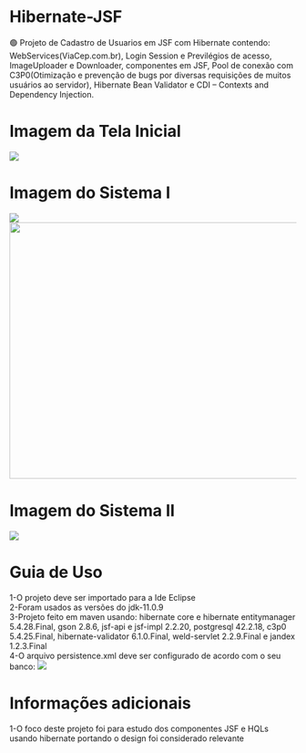 # Hibernate-JSF
🟢 Projeto de Cadastro de Usuarios em JSF com Hibernate contendo: WebServices(ViaCep.com.br), Login Session e Previlégios de acesso, ImageUploader e Downloader, componentes em JSF, Pool de conexão com C3P0(Otimização e prevenção de bugs por diversas requisições de muitos usuários ao servidor), Hibernate Bean Validator e CDI – Contexts and Dependency Injection.
# Imagem da Tela Inicial
<img src="https://uploaddeimagens.com.br/images/003/099/894/full/1.png?1614239780" />

# Imagem do Sistema I
<img src="https://uploaddeimagens.com.br/images/003/104/678/full/Screenshot_2.png?1614536314" />
<img src="https://uploaddeimagens.com.br/images/003/104/680/full/Screenshot_3.png?1614536346" width="510" height="450" />

# Imagem do Sistema II
<img src="https://uploaddeimagens.com.br/images/003/099/896/full/3.png?1614239818" />

# Guia de Uso
1-O projeto deve ser importado para a Ide Eclipse<br />
2-Foram usados as versões do jdk-11.0.9<br />
3-Projeto feito em maven usando: hibernate core e hibernate entitymanager 5.4.28.Final,    gson 2.8.6,    jsf-api e jsf-impl 2.2.20,    postgresql 42.2.18,    c3p0 5.4.25.Final,     hibernate-validator 6.1.0.Final,    weld-servlet 2.2.9.Final   e    jandex 1.2.3.Final<br />
4-O arquivo persistence.xml deve ser configurado de acordo com o seu banco:
<img src="https://i.postimg.cc/YS8v4kX0/persistence.png">


# Informações adicionais
1-O foco deste projeto foi para estudo dos componentes JSF e HQLs usando hibernate portando o design foi considerado relevante
